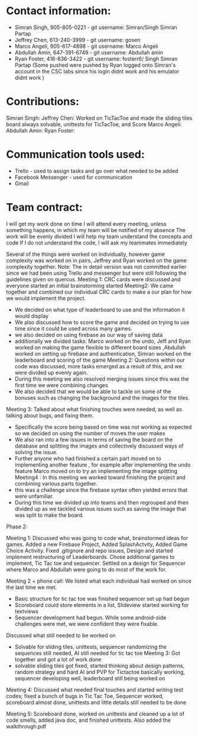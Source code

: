 # Contact information:
   - Simran Singh, 905-805-0221 - git username: Simran/Singh Simran Partap
   - Jeffrey Chen, 613-240-3999 - git username: gosen
   - Marco Angeli, 905-617-4898 - git username: Marco Angeli
   - Abdullah Amin, 647-391-6749 - git username: Abdullah amin
   - Ryan Foster, 416-836-3422 - git username: fosterr6/ Singh Simran Partap (Some pushed were
                                        pushed by Ryan logged onto Simran's account in the CSC labs since his login didnt work
                                        and his emulator didnt work )

# Contributions:
Simran Singh:
Jeffrey Chen: Worked on TicTacToe and made the sliding tiles board always solvable, unittests for TicTacToe, and Score
Marco Angeli:
Abdullah Amin:
Ryan Foster:

# Communication tools used:
- Trello - used to assign tasks and go over what needed to be added
- Facebook Messenger - used for communication
- Gmail

# Team contract:
I will get my work done on time
I will attend every meeting, unless something happens, in which my team will be notified of my absence
The work will be evenly divided
I will help my team understand the concepts and code
If I do not understand the code, I will ask my teammates immediately

Several of the things were worked on individually, however game complexity was worked on in pairs,
Jeffrey and Ryan worked on the game complexity together.
Note: The in detail version was not committed earlier since we had been using
Trello and messenger but were still following the guidelines given on quercus.
Meeting 1: CRC cards were discussed and everyone started an initial brainstorming
started
Meeting2: We came together and combined our individual CRC cards to make
a our plan for how we would implement the project.
- We decided on what type of leaderboard to use and the information it would
display
- We also discussed how to score the game and decided on trying to use time
since it could be used across many games.
- we also decided on using firebase as our way of saving data
- additionally we divided tasks: Marco worked on the undo, Jeff and Ryan worked
on making the game flexible to different board sizes
,Abdullah worked on setting up firebase and authentication, Simran worked on
the leaderboard and scoring of the game
Meeting 2: Questions within our code was discussed, more tasks emerged as a result of this, and we were divided up evenly again.
- During this meeting we also resolved merging issues since this was the
first time we were combining changes
- We also decided that we would be able to tackle on some of the bonuses
such as changing the background and the images for the tiles.

Meeting 3: Talked about what finishing touches were needed, as well as talking about bugs, and fixing them.
- Specifically the score being based on time was not working as expected
so we decided on using the number of moves the user makes
- We also ran into a few issues in terms of saving the board on the database
and splitting the images and collectively discussed ways of solving the issue.
- Further anyone who had finished a certain part moved on to implementing another
feature , for example after implementing the undo feature Marco moved
on to try an implementing the image splitting
Meeting4 : In this meeting we worked toward finishing the project and combining
various parts together.
- this was a challenge since the firebase syntax often yielded errors that were
unfamiliar.
- During this time we divided up into teams and then regrouped and then divided
up as we tackled various issues such as saving the image that was split to make
the board.

Phase 2:

Meeting 1: Discussed who was going to code what, brainstormed ideas for games. Added a new Firebase Project, Added SplashActvity, Added Game Choice Activity. Fixed .gitignore and repo issues, Design and started implement restructuring of Leaderboards. Chose additional games to implement, Tic Tac toe and sequencer. Settled on a design for Sequencer where Marco and Abdullah were going to do most of the work for.

Meeting 2 + phone call: We listed what each individual had worked on since the last time we met.
 - Basic structure for tic tac toe was finished
 sequencer set up had begun
 - Scoreboard could store elements in a list, Slideview started working for textviews
 - Sequencer development had begun. While some android-side challenges were met, we were confident they were fixable.

Discussed what still needed to be worked on
- Solvable for sliding tiles, unittests, sequencer randomizing the sequences still needed,
AI still needed for tic tac toe
Meeting 3: Got together and got a lot of work done
- solvable sliding tiles got fixed, started thinking about design patterns, random strategy and hard AI and PVP for Tictactoe basically working, sequencer developing well, leaderboard still being worked on

Meeting 4: Discussed what needed final touches and started writing test codes;
fixed a bunch of bugs in Tic Tac Toe, Sequencer worked, scoreboard almost done,
unittests and little details still needed to be done

Meeting 5: Scoreboard done, worked on unittests and cleaned up a lot of code smells, added java doc, and finished unittests. Also added the walkthrough.pdf
